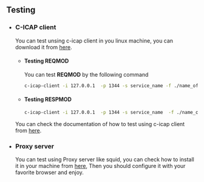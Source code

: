 ## Testing

- ### C-ICAP client

  You can test unsing c-icap client in you linux machine, you can download it from [here](https://howtoinstall.co/en/c-icap).

  - #### Testing REQMOD

    You can test **REQMOD** by the following command

    ```bash
    c-icap-client -i 127.0.0.1  -p 1344 -s service_name -f ./name_of_the_file_you_want_to_test.pdf -o name_of_the_file_after_testing.pdf  -v -req http://www.example.com
    ```

    

  - #### Testing RESPMOD

    ```bash
    c-icap-client -i 127.0.0.1  -p 1344 -s service_name  -f ./name_of_the_file_you_want_to_test.pdf -o name_of_the_file_after_testing.pdf  -v
    ```

  You can check the documentation of how to test using c-icap client from [here](http://manpages.ubuntu.com/manpages/bionic/man8/c-icap-client.8.html).

- ### Proxy server

  You can test using Proxy server like squid, you can check how to install it in your machine from [here](https://www.egirna.com/post/configure-squid-4-17-with-icap-ssl), Then you should configure it with your favorite browser and enjoy. 
